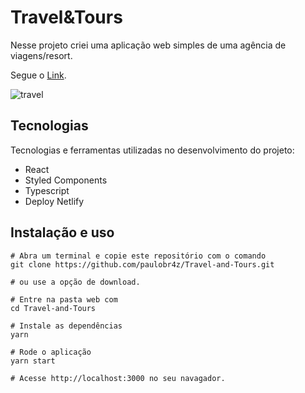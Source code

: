 # Travel&Tours

Nesse projeto criei uma aplicação web simples de uma agência de viagens/resort.

Segue o [Link](https://travelandtours.netlify.app/).

![travel](https://user-images.githubusercontent.com/52705622/114254607-c1249680-9986-11eb-955e-423a404d3854.gif)

## Tecnologias

Tecnologias e ferramentas utilizadas no desenvolvimento do projeto:

- React
- Styled Components
- Typescript
- Deploy Netlify

## Instalação e uso

```
# Abra um terminal e copie este repositório com o comando
git clone https://github.com/paulobr4z/Travel-and-Tours.git

# ou use a opção de download.

# Entre na pasta web com 
cd Travel-and-Tours

# Instale as dependências
yarn

# Rode o aplicação
yarn start

# Acesse http://localhost:3000 no seu navagador.
```

